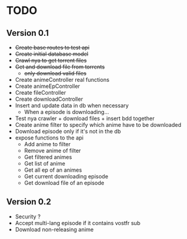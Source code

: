 # TODO

## Version 0.1
* ~~Create base routes to test api~~
* ~~Create initial database model~~
* ~~Crawl nya to get torrent files~~
* ~~Get and download file from torrents~~
    * ~~only download valid files~~
* Create animeController real functions
* Create animeEpController
* Create fileController
* Create downloadController
* Insert and update data in db when necessary
    * When a episode is downloading...
* Test nya crawler + download files + insert bdd together
* Create anime filter to specify which anime have to be downloaded
* Download episode only if it's not in the db
* expose functions to the api
    * Add anime to filter
    * Remove anime of filter
    * Get filtered animes
    * Get list of anime
    * Get all ep of an animes
    * Get current downloading episode
    * Get download file of an episode

## Version 0.2
* Security ?
* Accept multi-lang episode if it contains vostfr sub
* Download non-releasing anime